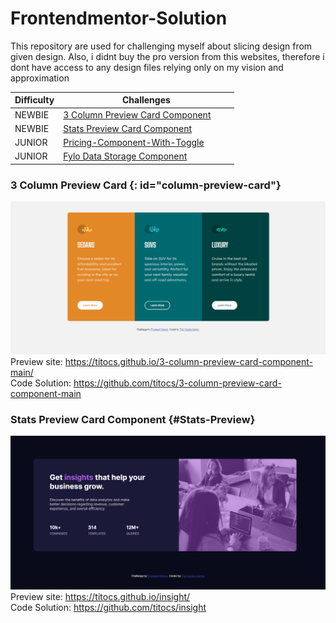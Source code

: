 # Frontendmentor-Solution

This repository are used for challenging myself about slicing design from given design. Also, i didnt buy the pro version from this websites, therefore i dont have access to any design files relying only on my vision and approximation

| **Difficulty** | **Challenges** |
|---|---|
| NEWBIE | [3 Column Preview Card Component](#column-preview-card) &nbsp; &nbsp; &nbsp; &nbsp;|
| NEWBIE | [Stats Preview Card Component](#Stats-Preview) &nbsp; &nbsp; &nbsp; &nbsp;|
| JUNIOR | [Pricing-Component-With-Toggle](https://www.frontendmentor.io/solutions/pricing-component-with-toggle-2cR2RZGhK) &nbsp; &nbsp; &nbsp; &nbsp;|
| JUNIOR | [Fylo Data Storage Component](https://www.frontendmentor.io/solutions/fylodatastoragecomponentmaster-NVJtBst4y) &nbsp; &nbsp; &nbsp; &nbsp;|

### 3 Column Preview Card {: id="column-preview-card"}
![3 Column Preview Card](/images/3ColumnPreviewCard.png)
Preview site: https://titocs.github.io/3-column-preview-card-component-main/ <br>
Code Solution: https://github.com/titocs/3-column-preview-card-component-main

### Stats Preview Card Component {#Stats-Preview}
![Stats Preview Card](/images/insight.PNG)
Preview site: https://titocs.github.io/insight/ <br>
Code Solution: https://github.com/titocs/insight

